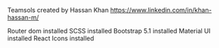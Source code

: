 Teamsols created by Hassan Khan
https://www.linkedin.com/in/khan-hassan-m/

Router dom installed
SCSS installed
Bootstrap 5.1 installed
Material UI installed
React Icons installed